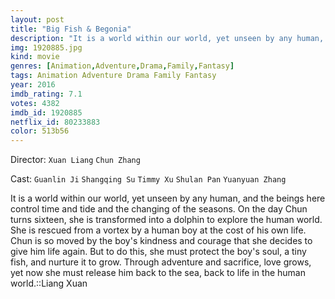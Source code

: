 ```yaml
---
layout: post
title: "Big Fish & Begonia"
description: "It is a world within our world, yet unseen by any human, and the beings here control time and tide and the changing of the seasons. On the day Chun turns sixteen, she is transformed into a dolphin to explore the human world. She is rescued from a vortex by a human boy at the cost of his own life. Chun is so moved by the boy's kindness and courage that she decides to give him life again. But to do this, she must protect the boy's soul, a tiny fish, and nurture it to grow. Through adventure and sacrifice, love grows, yet now she must release him back to .."
img: 1920885.jpg
kind: movie
genres: [Animation,Adventure,Drama,Family,Fantasy]
tags: Animation Adventure Drama Family Fantasy 
year: 2016
imdb_rating: 7.1
votes: 4382
imdb_id: 1920885
netflix_id: 80233883
color: 513b56
---
```

Director: `Xuan Liang` `Chun Zhang`  

Cast: `Guanlin Ji` `Shangqing Su` `Timmy Xu` `Shulan Pan` `Yuanyuan Zhang` 

It is a world within our world, yet unseen by any human, and the beings here control time and tide and the changing of the seasons. On the day Chun turns sixteen, she is transformed into a dolphin to explore the human world. She is rescued from a vortex by a human boy at the cost of his own life. Chun is so moved by the boy's kindness and courage that she decides to give him life again. But to do this, she must protect the boy's soul, a tiny fish, and nurture it to grow. Through adventure and sacrifice, love grows, yet now she must release him back to the sea, back to life in the human world.::Liang Xuan